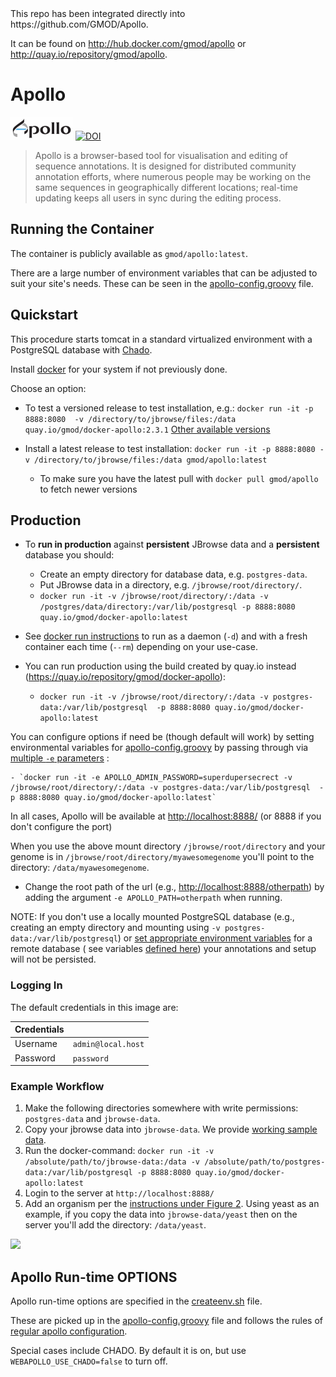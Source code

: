 
<aside class="notice">
This repo has been integrated directly into https://github.com/GMOD/Apollo.
  
It can be found on http://hub.docker.com/gmod/apollo or http://quay.io/repository/gmod/apollo.
</aside>


# Apollo

![Apollo Logo](https://github.com/GMOD/docker-apollo/raw/master/img/ApolloLogo_100x36.png)
[![DOI](https://zenodo.org/badge/DOI/10.5281/zenodo.2573060.svg)](https://doi.org/10.5281/zenodo.2573060)




> Apollo is a browser-based tool for visualisation and editing of sequence
> annotations. It is designed for distributed community annotation efforts,
> where numerous people may be working on the same sequences in geographically
> different locations; real-time updating keeps all users in sync during the
> editing process.

## Running the Container

The container is publicly available as `gmod/apollo:latest`. 

There are a large number of environment variables that can be adjusted to suit
your site's needs. These can be seen in the
[apollo-config.groovy](https://github.com/GMOD/Apollo/blob/master/sample-docker-apollo-config.groovy)
file.

## Quickstart

This procedure starts tomcat in a standard virtualized environment with a PostgreSQL database with [Chado](http://gmod.org/wiki/Introduction_to_Chado).

Install [docker](https://docs.docker.com/engine/installation/) for your system if not previously done.

Choose an option:

- To test a versioned release to test installation, e.g.: `docker run -it -p 8888:8080  -v /directory/to/jbrowse/files:/data quay.io/gmod/docker-apollo:2.3.1`  [Other available versions](https://quay.io/repository/gmod/docker-apollo?tab=tags)

- Install a latest release to test installation: `docker run -it -p 8888:8080 -v /directory/to/jbrowse/files:/data gmod/apollo:latest` 
  -  To make sure you have the latest pull with ```docker pull gmod/apollo``` to fetch newer versions
  
## Production

- To **run in production** against **persistent** JBrowse data and a **persistent** database you should:
    - Create an empty directory for database data, e.g. `postgres-data`.
    - Put JBrowse data in a directory, e.g. `/jbrowse/root/directory/`.
    - `docker run -it -v /jbrowse/root/directory/:/data -v /postgres/data/directory:/var/lib/postgresql -p 8888:8080 quay.io/gmod/docker-apollo:latest`
    
- See [docker run instructions](https://docs.docker.com/engine/reference/run/) to run as a daemon (`-d`) and with a fresh container each time (`--rm`) depending on your use-case.

- You can run production using the build created by quay.io instead (https://quay.io/repository/gmod/docker-apollo):
    - `docker run -it -v /jbrowse/root/directory/:/data -v postgres-data:/var/lib/postgresql  -p 8888:8080 quay.io/gmod/docker-apollo:latest`

You can configure options if need be (though default will work) by setting environmental variables for [apollo-config.groovy](https://github.com/GMOD/docker-apollo/blob/master/apollo-config.groovy) by passing through via [multiple `-e` parameters](https://vsupalov.com/docker-arg-env-variable-guide/) :

    - `docker run -it -e APOLLO_ADMIN_PASSWORD=superdupersecrect -v /jbrowse/root/directory/:/data -v postgres-data:/var/lib/postgresql  -p 8888:8080 quay.io/gmod/docker-apollo:latest`

In all cases, Apollo will be available at [http://localhost:8888/](http://localhost:8888/) (or 8888 if you don't configure the port)

When you use the above mount directory ```/jbrowse/root/directory``` and your genome is in 
```/jbrowse/root/directory/myawesomegenome``` you'll point to the directory: ```/data/myawesomegenome```.

- Change the root path of the url (e.g., <http://localhost:8888/otherpath>) by adding the argument `-e APOLLO_PATH=otherpath` when running.

NOTE: If you don't use a locally mounted PostgreSQL database (e.g., creating an empty directory and mounting using `-v postgres-data:/var/lib/postgresql`)
or [set appropriate environment variables](https://docs.docker.com/engine/reference/commandline/run/) for a remote database 
( see variables [defined here](https://github.com/GMOD/docker-apollo/blob/master/launch.sh)) your annotations and setup will not be persisted.

### Logging In

The default credentials in this image are:

| Credentials |                    |
| ---         | ------------------ |
| Username    | `admin@local.host` |
| Password    | `password`         |


### Example Workflow


1. Make the following directories somewhere with write permissions: `postgres-data` and `jbrowse-data`. 
1. Copy your jbrowse data into `jbrowse-data`.  We provide [working sample data](http://genomearchitect.readthedocs.io/en/latest/Apollo2Build.html#adding-sample-data).
1. Run the docker-command:  `docker run -it -v /absolute/path/to/jbrowse-data:/data -v /absolute/path/to/postgres-data:/var/lib/postgresql -p 8888:8080 quay.io/gmod/docker-apollo:latest`
1. Login to the server at `http://localhost:8888/`
1. Add an organism per the [instructions under Figure 2](http://genomearchitect.readthedocs.io/en/latest/Apollo2Build.html#login-to-the-web-interface).   Using yeast as an example, if you copy the data into `jbrowse-data/yeast` then on the server 
you'll add the directory: `/data/yeast`. 

![](./img/small-sample.png)

## Apollo Run-time OPTIONS

Apollo run-time options are specified in the [createenv.sh](createenv.sh) file.  

These are picked up in the [apollo-config.groovy](apollo-config.groovy) file and follows the rules of [regular apollo configuration](https://github.com/GMOD/Apollo/blob/develop/docs/Configure.md). 


Special cases include CHADO.  By default it is on, but use `WEBAPOLLO_USE_CHADO=false` to turn off. 

